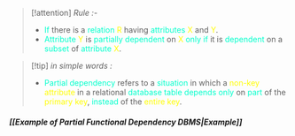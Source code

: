 >[!attention] *Rule :-*
>- <span style="color:#00ffcc">If</span> there is a <span style="color:#00ffcc">relation</span> <span style="color:#fffd01">R</span> having <span style="color:#00ffcc">attributes</span> <span style="color:#fffd01">X</span> and <span style="color:#fffd01">Y</span>.
>- <span style="color:#00ffcc">Attribute</span> <span style="color:#fffd01">Y</span> is <span style="color:#00ffcc">partially dependent</span> on <span style="color:#fffd01">X</span> <span style="color:#00ffcc">only if</span> it is <span style="color:#00ffcc">dependent</span> on a <span style="color:#00ffcc">subset</span> of <span style="color:#00ffcc">attribute</span> <span style="color:#fffd01">X</span>.

>[!tip] *in simple words :*
>- <span style="color:#00ffcc">Partial dependency</span> refers to a <span style="color:#00ffcc">situation</span> in which a <span style="color:#fffd01">non-key attribute</span> in a relational <span style="color:#00ffcc">database table</span> <span style="color:#00ffcc">depends only</span> on <span style="color:#00ffcc">part</span> of the <span style="color:#fffd01">primary key</span>, <span style="color:#00ffcc">instead</span> of the <span style="color:#fffd01">entire key</span>.

##### *[[Example of Partial Functional Dependency DBMS|Example]]*





